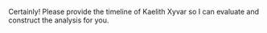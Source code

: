 Certainly! Please provide the timeline of Kaelith Xyvar so I can evaluate and construct the analysis for you.